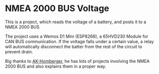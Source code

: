 # NMEA 2000 BUS Voltage

This is a project, which reads the voltage of a battery, and posts it to a NMEA 2000 BUS

The project uses a Wemos D1 Mini (ESP8266), a 65HVD230 Module for CAN BUS communication. If the voltage falls under a certain value, a relay will automatically disconnect the batter from the rest of the circuit to prevent drain. 

Big thanks to [AK-Homberger](https://github.com/AK-Homberger), he has lots of projects involving the NMEA 2000 BUS and also explains them in a proper way.
